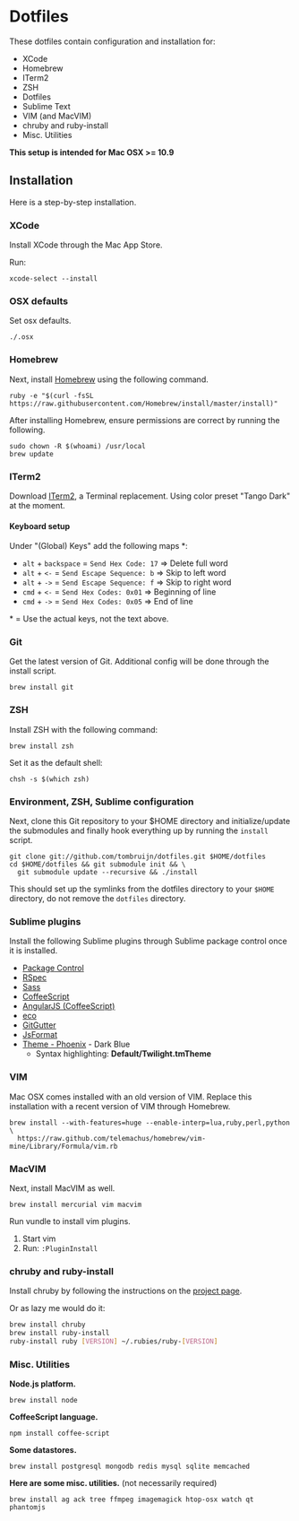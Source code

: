 # Dotfiles

These dotfiles contain configuration and installation for:

* XCode
* Homebrew
* ITerm2
* ZSH
* Dotfiles
* Sublime Text
* VIM (and MacVIM)
* chruby and ruby-install
* Misc. Utilities

**This setup is intended for Mac OSX >= 10.9**

## Installation

Here is a step-by-step installation.

### XCode

Install XCode through the Mac App Store.

Run:

`xcode-select --install`

### OSX defaults

Set osx defaults.

`./.osx`

### Homebrew

Next, install [Homebrew](http://mxcl.github.com/homebrew/) using the following
command.

    ruby -e "$(curl -fsSL https://raw.githubusercontent.com/Homebrew/install/master/install)"

After installing Homebrew, ensure permissions are correct by running the
following.

    sudo chown -R $(whoami) /usr/local
    brew update

### ITerm2

Download [ITerm2](http://iterm2.com), a Terminal replacement.
Using color preset "Tango Dark" at the moment.

#### Keyboard setup

Under "(Global) Keys" add the following maps *:

- `alt` + `backspace` = `Send Hex Code: 17` => Delete full word
- `alt` + `<-` = `Send Escape Sequence: b` => Skip to left word
- `alt` + `->` = `Send Escape Sequence: f` => Skip to right word
- `cmd` + `<-` = `Send Hex Codes: 0x01` => Beginning of line
- `cmd` + `->` = `Send Hex Codes: 0x05` => End of line

\* = Use the actual keys, not the text above.

### Git

Get the latest version of Git. Additional config will be done through the install script.

    brew install git

### ZSH

Install ZSH with the following command:

    brew install zsh

Set it as the default shell:

    chsh -s $(which zsh)

### Environment, ZSH, Sublime configuration

Next, clone this Git repository to your $HOME directory and initialize/update
the submodules and finally hook everything up by running the `install` script.

    git clone git://github.com/tombruijn/dotfiles.git $HOME/dotfiles
    cd $HOME/dotfiles && git submodule init && \
      git submodule update --recursive && ./install

This should set up the symlinks from the dotfiles directory to your `$HOME`
directory, do not remove the `dotfiles` directory.

### Sublime plugins

Install the following Sublime plugins through Sublime package control once
it is installed.

- [Package Control](http://wbond.net/sublime_packages/package_control)
- [RSpec](https://github.com/SublimeText/RSpec)
- [Sass](https://github.com/nathos/sass-textmate-bundle)
- [CoffeeScript](https://github.com/Xavura/CoffeeScript-Sublime-Plugin)
- [AngularJS (CoffeeScript)](https://github.com/EastPoint/Sublime-AngularJS-Coffee-Completions)
- [eco](https://github.com/davidjrice/sublime-eco)
- [GitGutter](https://github.com/jisaacks/GitGutter)
- [JsFormat](https://github.com/jdc0589/JsFormat)
- [Theme - Phoenix](https://github.com/netatoo/phoenix-theme) - Dark Blue
  - Syntax highlighting: __Default/Twilight.tmTheme__

### VIM

Mac OSX comes installed with an old version of VIM.
Replace this installation with a recent version of VIM through Homebrew.

    brew install --with-features=huge --enable-interp=lua,ruby,perl,python \
      https://raw.github.com/telemachus/homebrew/vim-mine/Library/Formula/vim.rb

### MacVIM

Next, install MacVIM as well.

    brew install mercurial vim macvim

Run vundle to install vim plugins.

1. Start vim
2. Run: `:PluginInstall`

### chruby and ruby-install

Install chruby by following the instructions on the
[project page](https://github.com/postmodern/chruby).

Or as lazy me would do it:

```bash
brew install chruby
brew install ruby-install
ruby-install ruby [VERSION] ~/.rubies/ruby-[VERSION]
```

### Misc. Utilities

**Node.js platform.**

    brew install node

**CoffeeScript language.**

    npm install coffee-script

**Some datastores.**

    brew install postgresql mongodb redis mysql sqlite memcached

**Here are some misc. utilities.** (not necessarily required)

    brew install ag ack tree ffmpeg imagemagick htop-osx watch qt phantomjs
